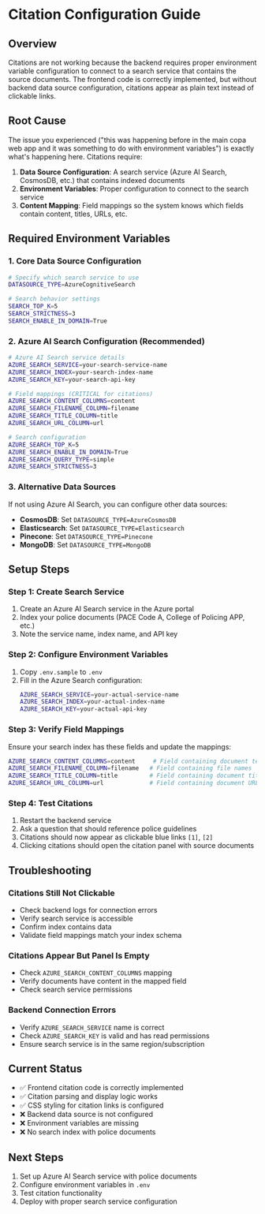 # Citation Configuration Guide

## Overview
Citations are not working because the backend requires proper environment variable configuration to connect to a search service that contains the source documents. The frontend code is correctly implemented, but without backend data source configuration, citations appear as plain text instead of clickable links.

## Root Cause
The issue you experienced ("this was happening before in the main copa web app and it was something to do with environment variables") is exactly what's happening here. Citations require:

1. **Data Source Configuration**: A search service (Azure AI Search, CosmosDB, etc.) that contains indexed documents
2. **Environment Variables**: Proper configuration to connect to the search service
3. **Content Mapping**: Field mappings so the system knows which fields contain content, titles, URLs, etc.

## Required Environment Variables

### 1. Core Data Source Configuration
```bash
# Specify which search service to use
DATASOURCE_TYPE=AzureCognitiveSearch

# Search behavior settings
SEARCH_TOP_K=5
SEARCH_STRICTNESS=3
SEARCH_ENABLE_IN_DOMAIN=True
```

### 2. Azure AI Search Configuration (Recommended)
```bash
# Azure AI Search service details
AZURE_SEARCH_SERVICE=your-search-service-name
AZURE_SEARCH_INDEX=your-search-index-name  
AZURE_SEARCH_KEY=your-search-api-key

# Field mappings (CRITICAL for citations)
AZURE_SEARCH_CONTENT_COLUMNS=content
AZURE_SEARCH_FILENAME_COLUMN=filename
AZURE_SEARCH_TITLE_COLUMN=title
AZURE_SEARCH_URL_COLUMN=url

# Search configuration
AZURE_SEARCH_TOP_K=5
AZURE_SEARCH_ENABLE_IN_DOMAIN=True
AZURE_SEARCH_QUERY_TYPE=simple
AZURE_SEARCH_STRICTNESS=3
```

### 3. Alternative Data Sources
If not using Azure AI Search, you can configure other data sources:

- **CosmosDB**: Set `DATASOURCE_TYPE=AzureCosmosDB`
- **Elasticsearch**: Set `DATASOURCE_TYPE=Elasticsearch`
- **Pinecone**: Set `DATASOURCE_TYPE=Pinecone`
- **MongoDB**: Set `DATASOURCE_TYPE=MongoDB`

## Setup Steps

### Step 1: Create Search Service
1. Create an Azure AI Search service in the Azure portal
2. Index your police documents (PACE Code A, College of Policing APP, etc.)
3. Note the service name, index name, and API key

### Step 2: Configure Environment Variables
1. Copy `.env.sample` to `.env`
2. Fill in the Azure Search configuration:
   ```bash
   AZURE_SEARCH_SERVICE=your-actual-service-name
   AZURE_SEARCH_INDEX=your-actual-index-name
   AZURE_SEARCH_KEY=your-actual-api-key
   ```

### Step 3: Verify Field Mappings
Ensure your search index has these fields and update the mappings:
```bash
AZURE_SEARCH_CONTENT_COLUMNS=content     # Field containing document text
AZURE_SEARCH_FILENAME_COLUMN=filename   # Field containing file names
AZURE_SEARCH_TITLE_COLUMN=title         # Field containing document titles
AZURE_SEARCH_URL_COLUMN=url             # Field containing document URLs
```

### Step 4: Test Citations
1. Restart the backend service
2. Ask a question that should reference police guidelines
3. Citations should now appear as clickable blue links `[1]`, `[2]`
4. Clicking citations should open the citation panel with source documents

## Troubleshooting

### Citations Still Not Clickable
- Check backend logs for connection errors
- Verify search service is accessible
- Confirm index contains data
- Validate field mappings match your index schema

### Citations Appear But Panel Is Empty
- Check `AZURE_SEARCH_CONTENT_COLUMNS` mapping
- Verify documents have content in the mapped field
- Check search service permissions

### Backend Connection Errors
- Verify `AZURE_SEARCH_SERVICE` name is correct
- Check `AZURE_SEARCH_KEY` is valid and has read permissions
- Ensure search service is in the same region/subscription

## Current Status
- ✅ Frontend citation code is correctly implemented
- ✅ Citation parsing and display logic works
- ✅ CSS styling for citation links is configured
- ❌ Backend data source is not configured
- ❌ Environment variables are missing
- ❌ No search index with police documents

## Next Steps
1. Set up Azure AI Search service with police documents
2. Configure environment variables in `.env`
3. Test citation functionality
4. Deploy with proper search service configuration
